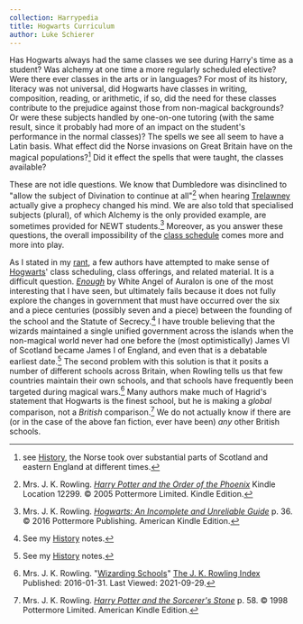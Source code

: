 ```yaml
---
collection: Harrypedia
title: Hogwarts Curriculum
author: Luke Schierer
---
```


Has Hogwarts always had the same classes we see during Harry's time as a
student? Was alchemy at one time a more regularly scheduled elective? Were
there ever classes in the arts or in languages? For most of its history,
literacy was not universal, did Hogwarts have classes in writing, composition,
reading, or arithmetic, if so, did the need for these classes contribute to the
prejudice against those from non-magical backgrounds? Or were these subjects
handled by one-on-one tutoring (with the same result, since it probably had
more of an impact on the student's performance in the normal classes)? The
spells we see all seem to have a Latin basis. What effect did the Norse
invasions on Great Britain have on the magical populations?[^20210812-1] Did
it effect the spells that were taught, the classes available?

These are not idle questions. We know that Dumbledore was disinclined to
"allow the subject of Divination to continue at all"[^20210928-6] when hearing
[Trelawney][] actually give a prophecy changed his mind. We are also told that
specialised subjects (plural), of which Alchemy is the only provided example,
are sometimes provided for NEWT students.[^20210928-7] Moreover, as you answer
these questions, the overall impossibility of the [class
schedule][Class_Schedule_Rant] comes more and more into play.

[Class_Schedule_Rant]: ./Class_Schedule_Rant
[Trelawney]: /Harrypedia/people/Trelawney/Sybill

As I stated in my [rant][Class_Schedule_Rant], a few authors have attempted to
make sense of [Hogwarts][]' class scheduling, class offerings, and related
material. It is a difficult question. _[Enough][WAAE1]_ by White Angel of
Auralon is one of the most interesting that I have seen, but ultimately fails
because it does not fully explore the changes in government that must have
occurred over the six and a piece centuries (possibly seven and a piece) between
the founding of the school and the Statute of Secrecy.[^20210929-1] I have
trouble believing that the wizards maintained a single unified government across
the islands when the non-magical world never had one before the (most
optimistically) James VI of Scotland became James I of England, and even that is
a debatable earliest date.[^20210929-2] The second problem with this solution
is that it posits a number of different schools across Britain, when Rowling
tells us that few countries maintain their own schools, and that schools have
frequently been targeted during magical wars.[^20210929-3] Many authors make
much of Hagrid's statement that Hogwarts is the finest school, but he is making
a _global_ comparison, not a _British_ comparison.[^20210929-4] We do not
actually know if there are (or in the case of the above fan fiction, ever have
been) _any_ other British schools.

[Hogwarts]: ./
[History]: ../History

[^20210929-4]:
    Mrs. J. K. Rowling.
    _[Harry Potter and the Sorcerer's Stone](https://www.goodreads.com/book/show/3.Harry_Potter_and_the_Sorcerer_s_Stone)_
    p. 58. © 1998 Pottermore Limited. American Kindle Edition.

[^20210929-3]:
    Mrs. J. K. Rowling.
    "[Wizarding Schools](https://www.rowlingindex.org/work/pmws/)"
    [The J. K. Rowling Index](https://www.rowlingindex.org/)
    Published: 2016-01-31. Last Viewed: 2021-09-29.

[WAAE1]: https://www.fanfiction.net/s/13052816

[^20210929-2]: See my [History] notes.

[^20210929-1]: See my [History] notes.

[^20210928-7]:
    Mrs. J. K. Rowling.
    _[Hogwarts: An Incomplete and Unreliable Guide](https://www.goodreads.com/book/show/31538647-hogwarts)_
    p. 36. © 2016 Pottermore Publishing. American Kindle Edition.

[^20210928-6]:
    Mrs. J. K. Rowling.
    _[Harry Potter and the Order of the Phoenix](https://www.goodreads.com/book/show/2.Harry_Potter_and_the_Order_of_the_Phoenix)_
    Kindle Location 12299. © 2005 Pottermore Limited. Kindle Edition.

[^20210812-1]:
    see [History], the Norse took over substantial parts of
    Scotland and eastern England at different times.
